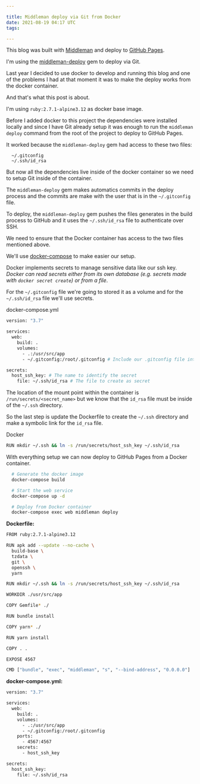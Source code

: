 ```yaml
---

title: Middleman deploy via Git from Docker
date: 2021-08-19 04:17 UTC
tags: 

---
```


This blog was built with [Middleman](https://middlemanapp.com/) and deploy to [GitHub Pages](https://pages.github.com/).

I'm using the [middleman-deploy](https://github.com/karlfreeman/middleman-deploy) gem to deploy via Git.

Last year I decided to use docker to develop and running this blog and one of the problems I had at that moment it was to make 
the deploy works from the docker container.

And that's what this post is about.

I'm using `ruby:2.7.1-alpine3.12` as docker base image.

Before I added docker to this project the dependencies were installed locally and since I have Git already setup it was enough to run the `middleman deploy` command from the root of the project to deploy to GitHub Pages.

It worked because the `middleman-deploy` gem had access to these two files:

```
  ~/.gitconfig
  ~/.ssh/id_rsa
```

But now all the dependencies live inside of the docker container so we need to setup Git inside of the container.

The `middleman-deploy` gem makes automatics commits in the deploy process and the commits are make with the user that is in the `~/.gitconfig` file.

To deploy, the `middleman-deploy` gem pushes the files generates in the build process to GitHub and it uses the `~/.ssh/id_rsa` file to authenticate over SSH.

We need to ensure that the Docker container has access to the two files mentioned above.

We'll use [docker-compose](https://docs.docker.com/compose/) to make easier our setup.

Docker implements secrets to manage sensitive data like our ssh key.
_Docker can read secrets either from its own database (e.g. secrets made with `docker secret create`) or from a file_.

For the `~/.gitconfig` file we're going to stored it as a volume and for the `~/.ssh/id_rsa` file we'll use secrets.

docker-compose.yml

```bash
version: "3.7"

services:
  web:
    build: .
    volumes:
      - .:/usr/src/app
      - ~/.gitconfig:/root/.gitconfig # Include our .gitconfig file into the container

secrets:
  host_ssh_key: # The name to identify the secret
    file: ~/.ssh/id_rsa # The file to create as secret
```

The location of the mount point within the container is `/run/secrets/<secret_name>` 
but we know that the `id_rsa` file must be inside of the `~/.ssh` directory.

So the last step is update the Dockerfile to create the `~/.ssh` directory and make a symbolic link for the `id_rsa` file.

Docker

```bash
RUN mkdir ~/.ssh && ln -s /run/secrets/host_ssh_key ~/.ssh/id_rsa
```

With everything setup we can now deploy to GitHub Pages from a Docker container.

```bash
  # Generate the docker image
  docker-compose build

  # Start the web service
  docker-compose up -d

  # Deploy from Docker container
  docker-compose exec web middleman deploy
```


**Dockerfile:**

```bash
FROM ruby:2.7.1-alpine3.12

RUN apk add --update --no-cache \
  build-base \
  tzdata \
  git \
  openssh \
  yarn

RUN mkdir ~/.ssh && ln -s /run/secrets/host_ssh_key ~/.ssh/id_rsa

WORKDIR ./usr/src/app

COPY Gemfile* ./

RUN bundle install

COPY yarn* ./

RUN yarn install

COPY . .

EXPOSE 4567

CMD ["bundle", "exec", "middleman", "s", "--bind-address", "0.0.0.0"]
```

**docker-compose.yml:**

```bash
version: "3.7"

services:
  web:
    build: .
    volumes:
      - .:/usr/src/app
      - ~/.gitconfig:/root/.gitconfig
    ports:
      - 4567:4567
    secrets:
      - host_ssh_key

secrets:
  host_ssh_key:
    file: ~/.ssh/id_rsa
```
